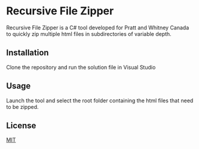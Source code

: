 # Recursive File Zipper

Recursive File Zipper is a C# tool developed for Pratt and Whitney Canada to quickly zip multiple html files in subdirectories of variable depth. 

## Installation
Clone the repository and run the solution file in Visual Studio

## Usage

Launch the tool and select the root folder containing the html files that need to be zipped. 

## License
[MIT](https://choosealicense.com/licenses/mit/)
